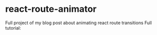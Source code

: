 # react-route-animator
Full project of my blog post about animating react route transitions
Full tutorial:
